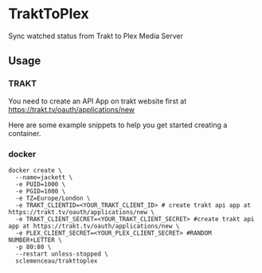 # TraktToPlex
Sync watched status from Trakt to Plex Media Server

## Usage

### TRAKT
You need to create an API App on trakt website first at https://trakt.tv/oauth/applications/new

Here are some example snippets to help you get started creating a container.

### docker

```
docker create \
  --name=jackett \
  -e PUID=1000 \
  -e PGID=1000 \
  -e TZ=Europe/London \
  -e TRAKT_CLIENTID=<YOUR_TRAKT_CLIENT_ID> # create trakt api app at https://trakt.tv/oauth/applications/new \
  -e TRAKT_CLIENT_SECRET=<YOUR_TRAKT_CLIENT_SECRET> #create trakt api app at https://trakt.tv/oauth/applications/new \
  -e PLEX_CLIENT_SECRET=<YOUR_PLEX_CLIENT_SECRET> #RANDOM NUMBER+LETTER \
  -p 80:80 \
  --restart unless-stopped \
  sclemenceau/trakttoplex
```
